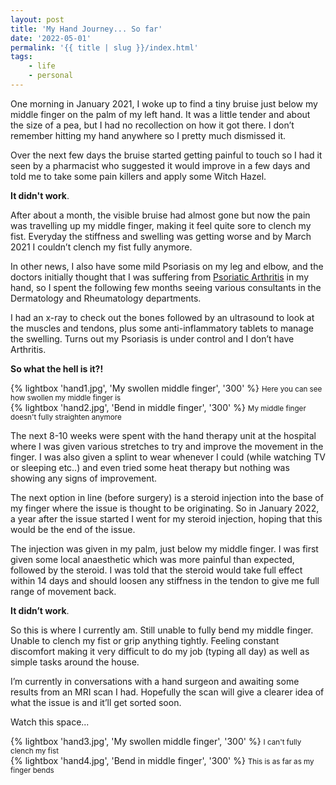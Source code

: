 ```yaml
---
layout: post
title: 'My Hand Journey... So far'
date: '2022-05-01'
permalink: '{{ title | slug }}/index.html'
tags:
    - life
    - personal
---
```


One morning in January 2021, I woke up to find a tiny bruise just below my middle finger on the palm of my left hand. It was a little tender and about the size of a pea, but I had no recollection on how it got there. I don’t remember hitting my hand anywhere so I pretty much dismissed it.

Over the next few days the bruise started getting painful to touch so I had it seen by a pharmacist who suggested it would improve in a few days and told me to take some pain killers and apply some Witch Hazel.

**It didn't work**.

After about a month, the visible bruise had almost gone but now the pain was travelling up my middle finger, making it feel quite sore to clench my fist. Everyday the stiffness and swelling was getting worse and by March 2021 I couldn’t clench my fist fully anymore.

In other news, I also have some mild Psoriasis on my leg and elbow, and the doctors initially thought that I was suffering from [Psoriatic Arthritis](https://www.nhs.uk/conditions/psoriatic-arthritis/) in my hand, so I spent the following few months seeing various consultants in the Dermatology and Rheumatology departments.

I had an x-ray to check out the bones followed by an ultrasound to look at the muscles and tendons, plus some anti-inflammatory tablets to manage the swelling. Turns out my Psoriasis is under control and I don’t have Arthritis.

**So what the hell is it?!**

<div class="gallery">
    <div>
        {% lightbox 'hand1.jpg', 'My swollen middle finger', '300' %}
        <small>Here you can see how swollen my middle finger is</small>
    </div>
    <div>
        {% lightbox 'hand2.jpg', 'Bend in middle finger', '300' %}
        <small>My middle finger doesn't fully straighten anymore</small>
    </div>
</div>

The next 8-10 weeks were spent with the hand therapy unit at the hospital where I was given various stretches to try and improve the movement in the finger. I was also given a splint to wear whenever I could (while watching TV or sleeping etc..) and even tried some heat therapy but nothing was showing any signs of improvement.

The next option in line (before surgery) is a steroid injection into the base of my finger where the issue is thought to be originating. So in January 2022, a year after the issue started I went for my steroid injection, hoping that this would be the end of the issue.

The injection was given in my palm, just below my middle finger. I was first given some local anaesthetic which was more painful than expected, followed by the steroid. I was told that the steroid would take full effect within 14 days and should loosen any stiffness in the tendon to give me full range of movement back.

**It didn’t work**.

So this is where I currently am. Still unable to fully bend my middle finger. Unable to clench my fist or grip anything tightly. Feeling constant discomfort making it very difficult to do my job (typing all day) as well as simple tasks around the house.

I’m currently in conversations with a hand surgeon and awaiting some results from an MRI scan I had. Hopefully the scan will give a clearer idea of what the issue is and it’ll get sorted soon.

Watch this space...

<div class="gallery">
    <div>
        {% lightbox 'hand3.jpg', 'My swollen middle finger', '300' %}
        <small>I can't fully clench my fist</small>
    </div>
    <div>
        {% lightbox 'hand4.jpg', 'Bend in middle finger', '300' %}
        <small>This is as far as my finger bends</small>
    </div>
</div>
